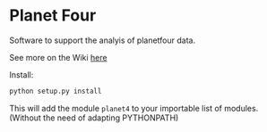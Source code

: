 # Planet Four

Software to support the analyis of planetfour data.

See more on the Wiki [here](https://github.com/CitizenScienceInAstronomyWorkshop/P4_sandbox/wiki)

Install:

```python
python setup.py install
```

This will add the module `planet4` to your importable list of modules. (Without the need of adapting PYTHONPATH)
